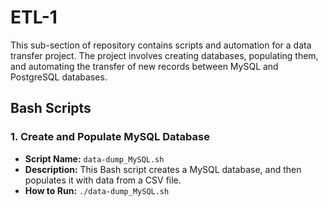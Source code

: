 # ETL-1
This sub-section of repository contains scripts and automation for a data transfer project. The project involves creating databases, populating them, and automating the transfer of new records between MySQL and PostgreSQL databases.
## Bash Scripts

### 1. Create and Populate MySQL Database

- **Script Name:** `data-dump_MySQL.sh`
- **Description:** This Bash script creates a MySQL database, and then populates it with data from a CSV file.
- **How to Run:**
  ```./data-dump_MySQL.sh ```
